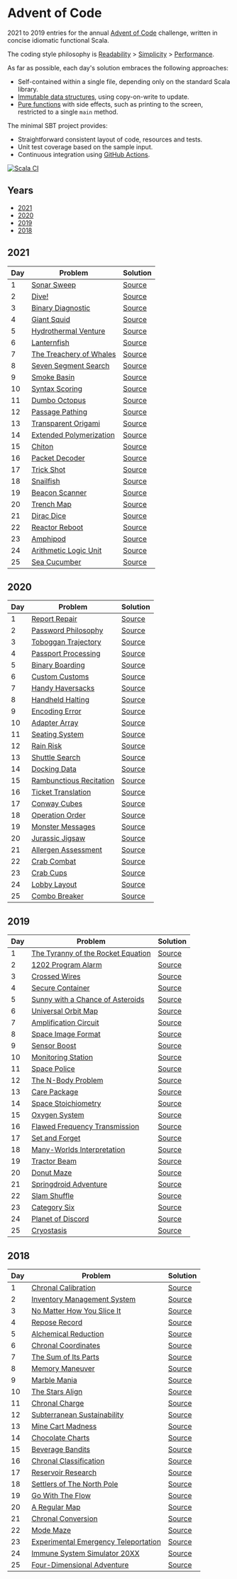 # Advent of Code

2021 to 2019 entries for the annual [Advent of Code](https://adventofcode.com/) challenge, written in concise idiomatic functional Scala.

The coding style philosophy is [Readability](https://www.lihaoyi.com/post/StrategicScalaStylePrincipleofLeastPower.html) > [Simplicity](https://en.wikipedia.org/wiki/KISS_principle) > [Performance](https://www.laws-of-software.com/laws/knuth/).

As far as possible, each day's solution embraces the following approaches:
* Self-contained within a single file, depending only on the standard Scala library.
* [Immutable data structures](https://docs.scala-lang.org/scala3/book/fp-immutable-values.html), using copy-on-write to update.
* [Pure functions](https://en.wikipedia.org/wiki/Pure_function) with side effects, such as printing to the screen, restricted to a single `main` method.

The minimal SBT project provides:
* Straightforward consistent layout of code, resources and tests.
* Unit test coverage based on the sample input.
* Continuous integration using [GitHub Actions](https://docs.github.com/en/actions).

[![Scala CI](https://github.com/maneatingape/advent-of-code/actions/workflows/scala.yml/badge.svg)](https://github.com/maneatingape/advent-of-code/actions)

## Years

* [2021](#2021)
* [2020](#2020)
* [2019](#2019)
* [2018](#2018)

## 2021

| Day | Problem | Solution |
| --- | --- | --- |
| 1 | [Sonar Sweep](https://adventofcode.com/2021/day/1) | [Source](src/main/scala/AdventOfCode2021/Day01.scala) |
| 2 | [Dive!](https://adventofcode.com/2021/day/2) | [Source](src/main/scala/AdventOfCode2021/Day02.scala) |
| 3 | [Binary Diagnostic](https://adventofcode.com/2021/day/3) | [Source](src/main/scala/AdventOfCode2021/Day03.scala) |
| 4 | [Giant Squid](https://adventofcode.com/2021/day/4) | [Source](src/main/scala/AdventOfCode2021/Day04.scala) |
| 5 | [Hydrothermal Venture](https://adventofcode.com/2021/day/5) | [Source](src/main/scala/AdventOfCode2021/Day05.scala) |
| 6 | [Lanternfish](https://adventofcode.com/2021/day/6) | [Source](src/main/scala/AdventOfCode2021/Day06.scala) |
| 7 | [The Treachery of Whales](https://adventofcode.com/2021/day/7) | [Source](src/main/scala/AdventOfCode2021/Day07.scala) |
| 8 | [Seven Segment Search](https://adventofcode.com/2021/day/8) | [Source](src/main/scala/AdventOfCode2021/Day08.scala) |
| 9 | [Smoke Basin](https://adventofcode.com/2021/day/9) | [Source](src/main/scala/AdventOfCode2021/Day09.scala) |
| 10 | [Syntax Scoring](https://adventofcode.com/2021/day/10) | [Source](src/main/scala/AdventOfCode2021/Day10.scala) |
| 11 | [Dumbo Octopus](https://adventofcode.com/2021/day/11) | [Source](src/main/scala/AdventOfCode2021/Day11.scala) |
| 12 | [Passage Pathing](https://adventofcode.com/2021/day/12) | [Source](src/main/scala/AdventOfCode2021/Day12.scala) |
| 13 | [Transparent Origami](https://adventofcode.com/2021/day/13) | [Source](src/main/scala/AdventOfCode2021/Day13.scala) |
| 14 | [Extended Polymerization](https://adventofcode.com/2021/day/14) | [Source](src/main/scala/AdventOfCode2021/Day14.scala) |
| 15 | [Chiton](https://adventofcode.com/2021/day/15) | [Source](src/main/scala/AdventOfCode2021/Day15.scala) |
| 16 | [Packet Decoder](https://adventofcode.com/2021/day/16) | [Source](src/main/scala/AdventOfCode2021/Day16.scala) |
| 17 | [Trick Shot](https://adventofcode.com/2021/day/17) | [Source](src/main/scala/AdventOfCode2021/Day17.scala) |
| 18 | [Snailfish](https://adventofcode.com/2021/day/18) | [Source](src/main/scala/AdventOfCode2021/Day18.scala) |
| 19 | [Beacon Scanner](https://adventofcode.com/2021/day/19) | [Source](src/main/scala/AdventOfCode2021/Day19.scala) |
| 20 | [Trench Map](https://adventofcode.com/2021/day/20) | [Source](src/main/scala/AdventOfCode2021/Day20.scala) |
| 21 | [Dirac Dice](https://adventofcode.com/2021/day/21) | [Source](src/main/scala/AdventOfCode2021/Day21.scala) |
| 22 | [Reactor Reboot](https://adventofcode.com/2021/day/22) | [Source](src/main/scala/AdventOfCode2021/Day22.scala) |
| 23 | [Amphipod](https://adventofcode.com/2021/day/23) | [Source](src/main/scala/AdventOfCode2021/Day23.scala) |
| 24 | [Arithmetic Logic Unit](https://adventofcode.com/2021/day/24) | [Source](src/main/scala/AdventOfCode2021/Day24.scala) |
| 25 | [Sea Cucumber](https://adventofcode.com/2021/day/25) | [Source](src/main/scala/AdventOfCode2021/Day25.scala) |

## 2020

| Day | Problem | Solution |
| --- | --- | --- |
| 1 | [Report Repair](https://adventofcode.com/2020/day/1) | [Source](src/main/scala/AdventOfCode2020/Day01.scala) |
| 2 | [Password Philosophy](https://adventofcode.com/2020/day/2) | [Source](src/main/scala/AdventOfCode2020/Day02.scala) |
| 3 | [Toboggan Trajectory](https://adventofcode.com/2020/day/3) | [Source](src/main/scala/AdventOfCode2020/Day03.scala) |
| 4 | [Passport Processing](https://adventofcode.com/2020/day/4) | [Source](src/main/scala/AdventOfCode2020/Day04.scala) |
| 5 | [Binary Boarding](https://adventofcode.com/2020/day/5) | [Source](src/main/scala/AdventOfCode2020/Day05.scala) |
| 6 | [Custom Customs](https://adventofcode.com/2020/day/6) | [Source](src/main/scala/AdventOfCode2020/Day06.scala) |
| 7 | [Handy Haversacks](https://adventofcode.com/2020/day/7) | [Source](src/main/scala/AdventOfCode2020/Day07.scala) |
| 8 | [Handheld Halting](https://adventofcode.com/2020/day/8) | [Source](src/main/scala/AdventOfCode2020/Day08.scala) |
| 9 | [Encoding Error](https://adventofcode.com/2020/day/9) | [Source](src/main/scala/AdventOfCode2020/Day09.scala) |
| 10 | [Adapter Array](https://adventofcode.com/2020/day/10) | [Source](src/main/scala/AdventOfCode2020/Day10.scala) |
| 11 | [Seating System](https://adventofcode.com/2020/day/11) | [Source](src/main/scala/AdventOfCode2020/Day11.scala) |
| 12 | [Rain Risk](https://adventofcode.com/2020/day/12) | [Source](src/main/scala/AdventOfCode2020/Day12.scala) |
| 13 | [Shuttle Search](https://adventofcode.com/2020/day/13) | [Source](src/main/scala/AdventOfCode2020/Day13.scala) |
| 14 | [Docking Data](https://adventofcode.com/2020/day/14) | [Source](src/main/scala/AdventOfCode2020/Day14.scala) |
| 15 | [Rambunctious Recitation](https://adventofcode.com/2020/day/15) | [Source](src/main/scala/AdventOfCode2020/Day15.scala) |
| 16 | [Ticket Translation](https://adventofcode.com/2020/day/16) | [Source](src/main/scala/AdventOfCode2020/Day16.scala) |
| 17 | [Conway Cubes](https://adventofcode.com/2020/day/17) | [Source](src/main/scala/AdventOfCode2020/Day17.scala) |
| 18 | [Operation Order](https://adventofcode.com/2020/day/18) | [Source](src/main/scala/AdventOfCode2020/Day18.scala) |
| 19 | [Monster Messages](https://adventofcode.com/2020/day/19) | [Source](src/main/scala/AdventOfCode2020/Day19.scala) |
| 20 | [Jurassic Jigsaw](https://adventofcode.com/2020/day/20) | [Source](src/main/scala/AdventOfCode2020/Day20.scala) |
| 21 | [Allergen Assessment](https://adventofcode.com/2020/day/21) | [Source](src/main/scala/AdventOfCode2020/Day21.scala) |
| 22 | [Crab Combat](https://adventofcode.com/2020/day/22) | [Source](src/main/scala/AdventOfCode2020/Day22.scala) |
| 23 | [Crab Cups](https://adventofcode.com/2020/day/23) | [Source](src/main/scala/AdventOfCode2020/Day23.scala) |
| 24 | [Lobby Layout](https://adventofcode.com/2020/day/24) | [Source](src/main/scala/AdventOfCode2020/Day24.scala) |
| 25 | [Combo Breaker](https://adventofcode.com/2020/day/25) | [Source](src/main/scala/AdventOfCode2020/Day25.scala) |

## 2019

| Day | Problem | Solution |
| --- | --- | --- |
| 1 | [The Tyranny of the Rocket Equation](https://adventofcode.com/2019/day/1) | [Source](src/main/scala/AdventOfCode2019/Day01.scala) |
| 2 | [1202 Program Alarm](https://adventofcode.com/2019/day/2) | [Source](src/main/scala/AdventOfCode2019/Day02.scala) |
| 3 | [Crossed Wires](https://adventofcode.com/2019/day/3) | [Source](src/main/scala/AdventOfCode2019/Day03.scala) |
| 4 | [Secure Container](https://adventofcode.com/2019/day/4) | [Source](src/main/scala/AdventOfCode2019/Day04.scala) |
| 5 | [Sunny with a Chance of Asteroids](https://adventofcode.com/2019/day/5) | [Source](src/main/scala/AdventOfCode2019/Day05.scala) |
| 6 | [Universal Orbit Map](https://adventofcode.com/2019/day/6) | [Source](src/main/scala/AdventOfCode2019/Day06.scala) |
| 7 | [Amplification Circuit](https://adventofcode.com/2019/day/7) | [Source](src/main/scala/AdventOfCode2019/Day07.scala) |
| 8 | [Space Image Format](https://adventofcode.com/2019/day/8) | [Source](src/main/scala/AdventOfCode2019/Day08.scala) |
| 9 | [Sensor Boost](https://adventofcode.com/2019/day/9) | [Source](src/main/scala/AdventOfCode2019/Day09.scala) |
| 10 | [Monitoring Station](https://adventofcode.com/2019/day/10) | [Source](src/main/scala/AdventOfCode2019/Day10.scala) |
| 11 | [Space Police](https://adventofcode.com/2019/day/11) | [Source](src/main/scala/AdventOfCode2019/Day11.scala) |
| 12 | [The N-Body Problem](https://adventofcode.com/2019/day/12) | [Source](src/main/scala/AdventOfCode2019/Day12.scala) |
| 13 | [Care Package](https://adventofcode.com/2019/day/13) | [Source](src/main/scala/AdventOfCode2019/Day13.scala) |
| 14 | [Space Stoichiometry](https://adventofcode.com/2019/day/14) | [Source](src/main/scala/AdventOfCode2019/Day14.scala) |
| 15 | [Oxygen System](https://adventofcode.com/2019/day/15) | [Source](src/main/scala/AdventOfCode2019/Day15.scala) |
| 16 | [Flawed Frequency Transmission](https://adventofcode.com/2019/day/16) | [Source](src/main/scala/AdventOfCode2019/Day16.scala) |
| 17 | [Set and Forget](https://adventofcode.com/2019/day/17) | [Source](src/main/scala/AdventOfCode2019/Day17.scala) |
| 18 | [Many-Worlds Interpretation](https://adventofcode.com/2019/day/18) | [Source](src/main/scala/AdventOfCode2019/Day18.scala) |
| 19 | [Tractor Beam](https://adventofcode.com/2019/day/19) | [Source](src/main/scala/AdventOfCode2019/Day19.scala) |
| 20 | [Donut Maze](https://adventofcode.com/2019/day/20) | [Source](src/main/scala/AdventOfCode2019/Day20.scala) |
| 21 | [Springdroid Adventure](https://adventofcode.com/2019/day/21) | [Source](src/main/scala/AdventOfCode2019/Day21.scala) |
| 22 | [Slam Shuffle](https://adventofcode.com/2019/day/22) | [Source](src/main/scala/AdventOfCode2019/Day22.scala) |
| 23 | [Category Six](https://adventofcode.com/2019/day/23) | [Source](src/main/scala/AdventOfCode2019/Day23.scala) |
| 24 | [Planet of Discord](https://adventofcode.com/2019/day/24) | [Source](src/main/scala/AdventOfCode2019/Day24.scala) |
| 25 | [Cryostasis](https://adventofcode.com/2019/day/25) | [Source](src/main/scala/AdventOfCode2019/Day25.scala) |

## 2018

| Day | Problem | Solution |
| --- | --- | --- |
| 1 | [Chronal Calibration](https://adventofcode.com/2018/day/1) | [Source](src/main/scala/AdventOfCode2018/Day01.scala) |
| 2 | [Inventory Management System](https://adventofcode.com/2018/day/2) | [Source](src/main/scala/AdventOfCode2018/Day02.scala) |
| 3 | [No Matter How You Slice It](https://adventofcode.com/2018/day/3) | [Source](src/main/scala/AdventOfCode2018/Day03.scala) |
| 4 | [Repose Record](https://adventofcode.com/2018/day/4) | [Source](src/main/scala/AdventOfCode2018/Day04.scala) |
| 5 | [Alchemical Reduction](https://adventofcode.com/2018/day/5) | [Source](src/main/scala/AdventOfCode2018/Day05.scala) |
| 6 | [Chronal Coordinates](https://adventofcode.com/2018/day/6) | [Source](src/main/scala/AdventOfCode2018/Day06.scala) |
| 7 | [The Sum of Its Parts](https://adventofcode.com/2018/day/7) | [Source](src/main/scala/AdventOfCode2018/Day07.scala) |
| 8 | [Memory Maneuver](https://adventofcode.com/2018/day/8) | [Source](src/main/scala/AdventOfCode2018/Day08.scala) |
| 9 | [Marble Mania](https://adventofcode.com/2018/day/9) | [Source](src/main/scala/AdventOfCode2018/Day09.scala) |
| 10 | [The Stars Align](https://adventofcode.com/2018/day/10) | [Source](src/main/scala/AdventOfCode2018/Day10.scala) |
| 11 | [Chronal Charge](https://adventofcode.com/2018/day/11) | [Source](src/main/scala/AdventOfCode2018/Day11.scala) |
| 12 | [Subterranean Sustainability](https://adventofcode.com/2018/day/12) | [Source](src/main/scala/AdventOfCode2018/Day12.scala) |
| 13 | [Mine Cart Madness](https://adventofcode.com/2018/day/13) | [Source](src/main/scala/AdventOfCode2018/Day13.scala) |
| 14 | [Chocolate Charts](https://adventofcode.com/2018/day/14) | [Source](src/main/scala/AdventOfCode2018/Day14.scala) |
| 15 | [Beverage Bandits](https://adventofcode.com/2018/day/15) | [Source](src/main/scala/AdventOfCode2018/Day15.scala) |
| 16 | [Chronal Classification](https://adventofcode.com/2018/day/16) | [Source](src/main/scala/AdventOfCode2018/Day16.scala) |
| 17 | [Reservoir Research](https://adventofcode.com/2018/day/17) | [Source](src/main/scala/AdventOfCode2018/Day17.scala) |
| 18 | [Settlers of The North Pole](https://adventofcode.com/2018/day/18) | [Source](src/main/scala/AdventOfCode2018/Day18.scala) |
| 19 | [Go With The Flow](https://adventofcode.com/2018/day/19) | [Source](src/main/scala/AdventOfCode2018/Day19.scala) |
| 20 | [A Regular Map](https://adventofcode.com/2018/day/20) | [Source](src/main/scala/AdventOfCode2018/Day20.scala) |
| 21 | [Chronal Conversion](https://adventofcode.com/2018/day/21) | [Source](src/main/scala/AdventOfCode2018/Day21.scala) |
| 22 | [Mode Maze](https://adventofcode.com/2018/day/22) | [Source](src/main/scala/AdventOfCode2018/Day22.scala) |
| 23 | [Experimental Emergency Teleportation](https://adventofcode.com/2018/day/23) | [Source](src/main/scala/AdventOfCode2018/Day23.scala) |
| 24 | [Immune System Simulator 20XX](https://adventofcode.com/2018/day/24) | [Source](src/main/scala/AdventOfCode2018/Day24.scala) |
| 25 | [Four-Dimensional Adventure](https://adventofcode.com/2018/day/25) | [Source](src/main/scala/AdventOfCode2018/Day25.scala) |
